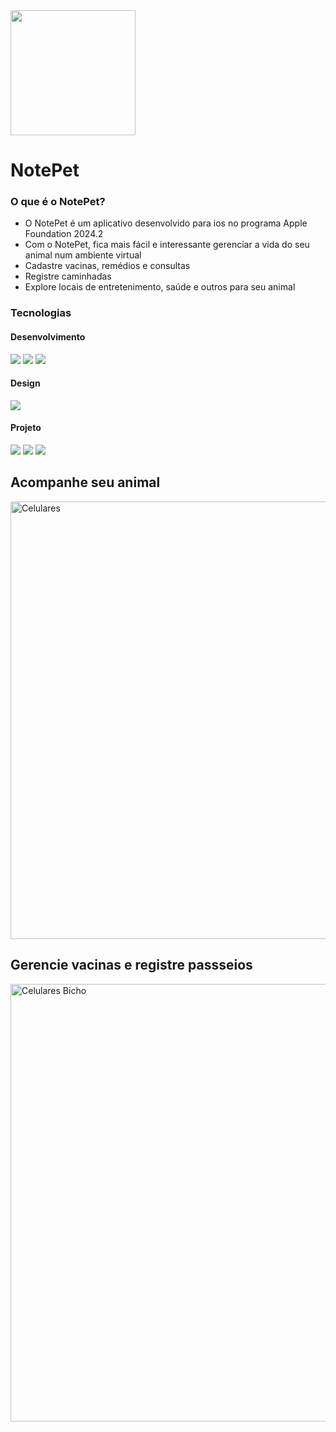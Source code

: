 <img align="center" width="200" src="https://github.com/user-attachments/assets/4e6d44b2-8e1e-4732-a0e7-34a0cd700989" />

# NotePet

### O que é o NotePet?
- O NotePet é um aplicativo desenvolvido para ios no programa Apple Foundation 2024.2
- Com o NotePet, fica mais fácil e interessante gerenciar a vida do seu animal num ambiente virtual
- Cadastre vacinas, remédios e consultas
- Registre caminhadas
- Explore locais de entretenimento, saúde e outros para seu animal

### Tecnologias
 

#### Desenvolvimento
<img src= "https://img.shields.io/badge/mac%20os-000000?style=for-the-badge&logo=apple&logoColor=white"> <img src= "https://img.shields.io/badge/Swift-FA7343?style=for-the-badge&logo=swift&logoColor=white"> <img src= "https://img.shields.io/badge/Xcode-007ACC?style=for-the-badge&logo=Xcode&logoColor=white">

#### Design
<img src= "https://img.shields.io/badge/Figma-F24E1E?style=for-the-badge&logo=figma&logoColor=white">

#### Projeto
<img src= "https://img.shields.io/badge/Discord-7289DA?style=for-the-badge&logo=discord&logoColor=white"> <img src= "https://img.shields.io/badge/Notion-000000?style=for-the-badge&logo=notion&logoColor=white"> <img src= "https://img.shields.io/badge/Trello-0052CC?style=for-the-badge&logo=trello&logoColor=white">

## Acompanhe seu animal
<img width="700" alt="Celulares" src="https://github.com/user-attachments/assets/48f5b924-5ac5-4b00-9259-cb9f8f446906" />

## Gerencie vacinas e registre passseios
<img width="700" alt="Celulares Bicho" src="https://github.com/user-attachments/assets/da2c4081-aace-40aa-bbf8-61bdac31389f" />
